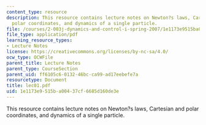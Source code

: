 ```yaml
---
content_type: resource
description: This resource contains lecture notes on Newton?s laws, Cartesian and
  polar coordinates, and dynamics of a single particle.
file: /courses/2-003j-dynamics-and-control-i-spring-2007/1e1173e9515ba00437cf6685d160de3e_lec01.pdf
file_type: application/pdf
learning_resource_types:
- Lecture Notes
license: https://creativecommons.org/licenses/by-nc-sa/4.0/
ocw_type: OCWFile
parent_title: Lecture Notes
parent_type: CourseSection
parent_uid: ff6105c6-0132-46bc-ca99-ad17eebefe7a
resourcetype: Document
title: lec01.pdf
uid: 1e1173e9-515b-a004-37cf-6685d160de3e
---
```

This resource contains lecture notes on Newton?s laws, Cartesian and polar coordinates, and dynamics of a single particle.